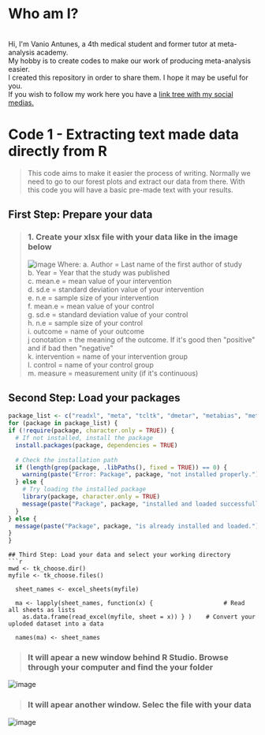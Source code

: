 # Who am I? <br>
<br>
Hi, I'm Vanio Antunes, a 4th medical student and former tutor at meta-analysis academy.<br>
My hobby is to create codes to make our work of producing meta-analysis easier.<br>
I created this repository in order to share them. I hope it may be useful for you. <br>
If you wish to follow my work here you have a <a href="https://l.instagram.com/?u=https%3A%2F%2Flinktr.ee%2Fvanio.antunes&e=AT0ZSXkXk3YTMmRxD2gIDd5L2Iqzhm4f_ghS8m0-L3Sf0IiD2zVsI-yi7JoqaKxxpfg6Bq1dqVvmrMswRk2FTZs78uJOymPfxH48xbev3vIOxRQLsoLR2Ds">link tree with my social medias.</a>





# Code 1 - Extracting text made data directly from R <br>
> This code aims to make it easier the process of writing. Normally we need to go to our forest plots and extract our data from there. With this code you will have a basic pre-made text with your results.
## First Step: Prepare your data
>### 1. Create your xlsx file with your data like in the image below
>    ![image](https://github.com/VanioAntunesMD/R_codes/assets/155832432/49d6ac3a-9a0f-414a-a936-36191235d626)
>    Where:
>    a. Author = Last name of the first author of study <br>
>    b. Year = Year that the study was published<br>
>    c. mean.e = mean value of your intervention<br>
>    d. sd.e = standard deviation value of your intervention<br>
>    e. n.e = sample size of your intervention<br>
>    f. mean.e = mean value of your control<br>
>    g. sd.e = standard deviation value of your control<br>
>    h. n.e = sample size of your control<br>
>    i. outcome = name of your outcome<br>
>    j conotation = the meaning of the outcome. If it's good then "positive" and if bad then "negative"<br>
>    k. intervention = name of your intervention group<br>
>    l. control = name of your control group<br>
>    m. measure = measurement unity (if it's continuous)<br>

## Second Step: Load your packages
  ```r
package_list <- c("readxl", "meta", "tcltk", "dmetar", "metabias", "metafor", "dplyr", "xlsx")
for (package in package_list) {
  if (!require(package, character.only = TRUE)) {
    # If not installed, install the package
    install.packages(package, dependencies = TRUE)
    
    # Check the installation path
    if (length(grep(package, .libPaths(), fixed = TRUE)) == 0) {
      warning(paste("Error: Package", package, "not installed properly."))
    } else {
      # Try loading the installed package
      library(package, character.only = TRUE)
      message(paste("Package", package, "installed and loaded successfully."))
    }
  } else {
    message(paste("Package", package, "is already installed and loaded."))
  }
}
```

```
## Third Step: Load your data and select your working directory
```r
mwd <- tk_choose.dir()
myfile <- tk_choose.files()

  sheet_names <- excel_sheets(myfile)
  
  ma <- lapply(sheet_names, function(x) {                    # Read all sheets as lists
    as.data.frame(read_excel(myfile, sheet = x)) } )    # Convert your uploded dataset into a data 
  
  names(ma) <- sheet_names
```
> ### It will apear a new window behind R Studio. Browse through your computer and find the your folder
![image](https://github.com/VanioLjrAntunes/R_codes/assets/155832432/8592c4ec-aa6c-44c2-8863-0d0ca795255f)
<br>
> ### It will apear another window. Selec the file with your data
![image](https://github.com/VanioLjrAntunes/R_codes/assets/155832432/b3f1d7c7-ba56-41d7-8ce4-76581a3738b6)
<br>
